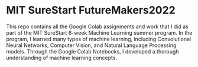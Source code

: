 # MIT SureStart FutureMakers2022

This repo contains all the Google Colab assignments and work that I did as part of the MIT SureStart 6-week Machine Learning summer program. In the program, I learned many types of machine learning, including Convolutional Neural Networks, Computer Vision, and Natural Language Processing models. Through the Google Colab Notebooks, I developed a thorough understanding of machine learning concepts.
